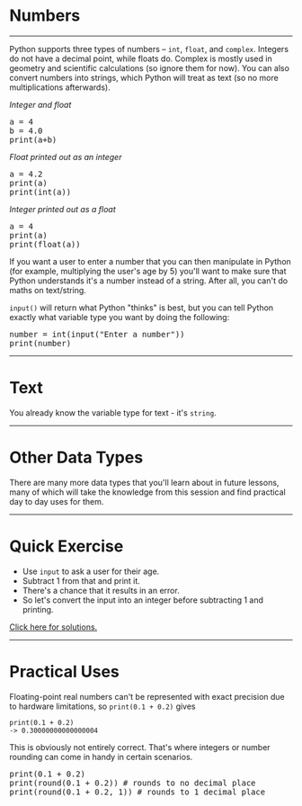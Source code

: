 # Numbers
<hr>

Python supports three types of numbers – `int`, `float`, and `complex`. Integers do not have a decimal point, while floats do. Complex is mostly used in geometry and scientific calculations (so ignore them for now). You can also convert numbers into strings, which Python will treat as text (so no more multiplications afterwards).

*Integer and float*
<pre class="file" data-filename="week1.py" data-target="replace">
a = 4
b = 4.0
print(a+b)
</pre>

*Float printed out as an integer*
<pre class="file" data-filename="week1.py" data-target="replace">
a = 4.2
print(a)
print(int(a))
</pre>

*Integer printed out as a float*
<pre class="file" data-filename="week1.py" data-target="replace">
a = 4
print(a)
print(float(a))
</pre>


If you want a user to enter a number that you can then manipulate in Python (for example, multiplying the user's age by 5) you'll want to make sure that Python understands it's a number instead of a string. After all, you can't do maths on text/string.

`input()` will return what Python "thinks" is best, but you can tell Python exactly what variable type you want by doing the following:

<pre class="file" data-filename="week1.py" data-target="replace">
number = int(input("Enter a number"))
print(number)
</pre>

<hr>

# Text
You already know the variable type for text - it's `string`.

<hr>

# Other Data Types
There are many more data types that you'll learn about in future lessons, many of which will take the knowledge from this session and find practical day to day uses for them.

<hr>

# Quick Exercise
- Use `input` to ask a user for their age.
- Subtract 1 from that and print it.
- There's a chance that it results in an error.
- So let's convert the input into an integer before subtracting 1 and printing.

[Click here for solutions.](https://gitlabce.tools.aws.vodafone.com/vodafonecodingclub/Crash-Course/-/blob/master/Python%20Solutions/Week%201.md)

<hr>

# Practical Uses
Floating-point real numbers can't be represented with exact precision due to hardware limitations, so `print(0.1 + 0.2)` gives 
```
print(0.1 + 0.2)
-> 0.30000000000000004
```
This is obviously not entirely correct. That's where integers or number rounding can come in handy in certain scenarios.
<pre class="file" data-filename="week1.py" data-target="replace">
print(0.1 + 0.2)
print(round(0.1 + 0.2)) # rounds to no decimal place
print(round(0.1 + 0.2, 1)) # rounds to 1 decimal place
</pre>
